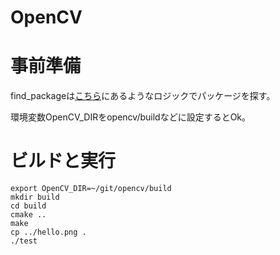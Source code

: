 # OpenCV

# 事前準備

find_packageは[こちら](https://qiita.com/osamu0329/items/bd3d1e50edf37c277fa9)にあるようなロジックでパッケージを探す。

環境変数OpenCV_DIRをopencv/buildなどに設定するとOk。

# ビルドと実行

```
export OpenCV_DIR=~/git/opencv/build
mkdir build
cd build
cmake ..
make
cp ../hello.png .
./test
```

